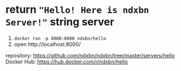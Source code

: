 # return `"Hello! Here is ndxbn Server!"` string server

1. `docker run -p 8000:8000 ndxbn/hello` 
1. open http://localhost:8000/

repository: https://github.com/ndxbn/ndxbn/tree/master/servers/hello
Docker Hub: https://hub.docker.com/r/ndxbn/hello
